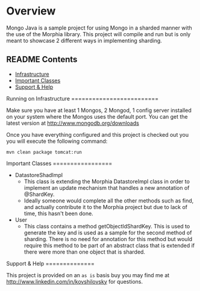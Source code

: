 Overview
========

Mongo Java is a sample project for using Mongo in a sharded manner with the use of the Morphia library.
This project will compile and run but is only meant to showcase 2 different ways in implementing sharding.

## README Contents

- [Infrastructure](#infrastructure)
- [Important Classes](#imporant)
- [Support & Help](#support)

<a name="infrastructure" />
Running on Infrastructure
=========================

Make sure you have at least 1 Mongos, 2 Mongod, 1 config server installed on your system where the Mongos uses the default port. You can get the latest version at
http://www.mongodb.org/downloads

Once you have everything configured and this project is checked out you you will execute the following command:

    mvn clean package tomcat:run

<a name="important" />
Important Classes
=================

  - DatastoreShadImpl
    - This class is extending the Morphia DatastoreImpl class in order to implement an update mechanism that handles a new annotation of @ShardKey.
    - Ideally someone would complete all the other methods such as find, and actually contribute it to the Morphia project but due to lack of time, this hasn't been done.
  - User
    - This class contains a method getObjectIdShardKey.  This is used to generate the key and is used as a sample for the second method of sharding.  There is no need for annotation for this method but would require this method to be part of an abstract class that is extended if there were more than one object that is sharded.
      
<a name="support" />
Support & Help
==============

This project is provided on an `as is` basis buy you may find me at http://www.linkedin.com/in/kovshilovsky for questions.
 


